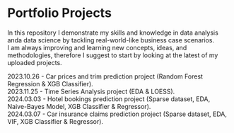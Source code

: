 # Portfolio Projects

<p>
In this repository I demonstrate my skills and knowledge in data analysis anda data science by tackling real-world-like business case scenarios.<br>
I am always improving and learning new concepts, ideas, and methodologies, therefore I suggest to start by looking at the latest of my uploaded projects.
<p>

<p>
2023.10.26 - Car prices and trim prediction project (Random Forest Regression & XGB Classifier).<br>
2023.11.25 - Time Series Analysis project (EDA & LOESS).<br>
2024.03.03 - Hotel bookings prediction project (Sparse dataset, EDA, Naive-Bayes Model, XGB Classifier & Regressor).<br>
2024.03.07 - Car insurance claims prediction project (Sparse dataset, EDA, VIF, XGB Classifier & Regressor).<br>
<p>
